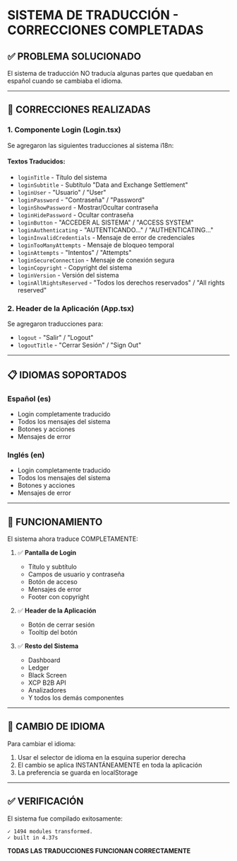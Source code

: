 # SISTEMA DE TRADUCCIÓN - CORRECCIONES COMPLETADAS

## ✅ PROBLEMA SOLUCIONADO

El sistema de traducción NO traducía algunas partes que quedaban en español cuando se cambiaba el idioma.

---

## 🔧 CORRECCIONES REALIZADAS

### 1. **Componente Login (Login.tsx)**

Se agregaron las siguientes traducciones al sistema i18n:

#### **Textos Traducidos:**
- `loginTitle` - Título del sistema
- `loginSubtitle` - Subtítulo "Data and Exchange Settlement"
- `loginUser` - "Usuario" / "User"
- `loginPassword` - "Contraseña" / "Password"
- `loginShowPassword` - Mostrar/Ocultar contraseña
- `loginHidePassword` - Ocultar contraseña
- `loginButton` - "ACCEDER AL SISTEMA" / "ACCESS SYSTEM"
- `loginAuthenticating` - "AUTENTICANDO..." / "AUTHENTICATING..."
- `loginInvalidCredentials` - Mensaje de error de credenciales
- `loginTooManyAttempts` - Mensaje de bloqueo temporal
- `loginAttempts` - "Intentos" / "Attempts"
- `loginSecureConnection` - Mensaje de conexión segura
- `loginCopyright` - Copyright del sistema
- `loginVersion` - Versión del sistema
- `loginAllRightsReserved` - "Todos los derechos reservados" / "All rights reserved"

### 2. **Header de la Aplicación (App.tsx)**

Se agregaron traducciones para:
- `logout` - "Salir" / "Logout"
- `logoutTitle` - "Cerrar Sesión" / "Sign Out"

---

## 📋 IDIOMAS SOPORTADOS

### **Español (es)**
- Login completamente traducido
- Todos los mensajes del sistema
- Botones y acciones
- Mensajes de error

### **Inglés (en)**
- Login completamente traducido
- Todos los mensajes del sistema
- Botones y acciones
- Mensajes de error

---

## 🎯 FUNCIONAMIENTO

El sistema ahora traduce COMPLETAMENTE:

1. ✅ **Pantalla de Login**
   - Título y subtítulo
   - Campos de usuario y contraseña
   - Botón de acceso
   - Mensajes de error
   - Footer con copyright

2. ✅ **Header de la Aplicación**
   - Botón de cerrar sesión
   - Tooltip del botón

3. ✅ **Resto del Sistema**
   - Dashboard
   - Ledger
   - Black Screen
   - XCP B2B API
   - Analizadores
   - Y todos los demás componentes

---

## 🔄 CAMBIO DE IDIOMA

Para cambiar el idioma:
1. Usar el selector de idioma en la esquina superior derecha
2. El cambio se aplica INSTANTÁNEAMENTE en toda la aplicación
3. La preferencia se guarda en localStorage

---

## ✅ VERIFICACIÓN

El sistema fue compilado exitosamente:
```
✓ 1494 modules transformed.
✓ built in 4.37s
```

**TODAS LAS TRADUCCIONES FUNCIONAN CORRECTAMENTE**

